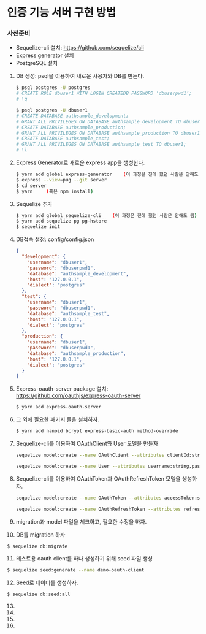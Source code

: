 # 인증 기능 서버 구현 방법

### 사전준비

- Sequelize-cli 설치: https://github.com/sequelize/cli
- Express generator 설치
- PostgreSQL 설치



1. DB 생성: psql을 이용하여 새로운 사용자와 DB를 만든다.

   ```sh
   $ psql postgres -U postgres
   # CREATE ROLE dbuser1 WITH LOGIN CREATEDB PASSWORD 'dbuserpwd1’;
   # \q
   
   $ psql postgres -U dbuser1
   # CREATE DATABASE authsample_development;
   # GRANT ALL PRIVILEGES ON DATABASE authsample_development TO dbuser1;
   # CREATE DATABASE authsample_production;
   # GRANT ALL PRIVILEGES ON DATABASE authsample_production TO dbuser1;
   # CREATE DATABASE authsample_test;
   # GRANT ALL PRIVILEGES ON DATABASE authsample_test TO dbuser1;
   # \l
   
   ```

2. Express Generator로 새로운 express app을 생성한다.

   ```sh
   $ yarn add global express-generator    (이 과정은 전에 했던 사람은 안해도 됨)
   $ express --view=pug --git server
   $ cd server
   $ yarn     (혹은 npm install)
   ```

3. Sequelize 추가

   ```sh
   $ yarn add global sequelize-cli    (이 과정은 전에 했던 사람은 안해도 됨)
   $ yarn add sequelize pg pg-hstore
   $ sequelize init
   
   ```

4. DB접속 설정: config/config.json

   ```JSON
   {
     "development": {
       "username": "dbuser1",
       "password": "dbuserpwd1",
       "database": "authsample_development",
       "host": "127.0.0.1",
       "dialect": "postgres"
     },
     "test": {
       "username": "dbuser1",
       "password": "dbuserpwd1",
       "database": "authsample_test",
       "host": "127.0.0.1",
       "dialect": "postgres"
     },
     "production": {
       "username": "dbuser1",
       "password": "dbuserpwd1",
       "database": "authsample_production",
       "host": "127.0.0.1",
       "dialect": "postgres"
     }
   }
   
   ```

5. Express-oauth-server package 설치: https://github.com/oauthjs/express-oauth-server

   ```bash
   $ yarn add express-oauth-server
   ```

6. 그 외에 필요한 패키지 들을 설치하자.

   ```sh
   $ yarn add nanoid bcrypt express-basic-auth method-override
   ```

7. Sequelize-cli를 이용하여 OAuthClient와 User 모델을 만들자

   ```sh
   sequelize model:create --name OAuthClient --attributes clientId:string,clientSecret:string,redirectUri:string
   
   sequelize model:create --name User --attributes username:string,password_digest:string
   ```

8. Sequelize-cli를 이용하여 OAuthToken과 OAuthRefreshToken 모델을 생성하자.
   ```sh 
   sequelize model:create --name OAuthToken --attributes accessToken:string,expiresAt:string,scope:string,clientId:string,userId:integer
   
   sequelize model:create --name OAuthRefreshToken --attributes refreshToken:string,expiresAt:string,scope:string,clientId:string,userId:integer
   ```

   

9. migration과 model 파일을 체크하고, 필요한 수정을 하자.

10. DB를 migration 하자

  ```sh
  $ sequelize db:migrate
  ```

11. 테스트용 oauth client를 하나 생성하기 위해 seed 파일 생성
   ```sh
   $ sequelize seed:generate --name demo-oauth-client
   ```

12. Seed로 데이터를 생성하자.

   ```sh
   $ sequelize db:seed:all
   ```

   

13. 

14. 

15. 

16. 

